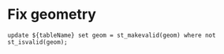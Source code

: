 # Fix geometry

```
update ${tableName} set geom = st_makevalid(geom) where not st_isvalid(geom);
```


